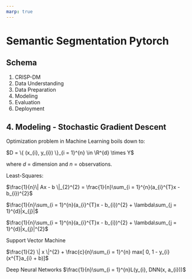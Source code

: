 ```yaml
---
marp: true
---
```


<H1> Semantic Segmentation Pytorch </H1>

## Schema
1. CRISP-DM
2. Data Understanding
3. Data Preparation
4. Modeling
5. Evaluation
6. Deployment

## 4. Modeling - Stochastic Gradient Descent

Optimization problem in Machine Learning boils down to:

$D = \{ (x_{i}, y_{i}) \}_{i = 1}^{n} \in \R^{d} \times Y$

where *d* = dimension and *n* = observations.

Least-Squares:

$\frac{1}{n}\| Ax - b \|_{2}^{2} = \frac{1}{n}\sum_{i = 1}^{n}(a_{i}^{T}x - b_{i})^{2}$

$\frac{1}{n}\sum_{i = 1}^{n}(a_{i}^{T}x - b_{i})^{2} + \lambda\sum_{j = 1}^{d}|x_{j}|$

$\frac{1}{n}\sum_{i = 1}^{n}(a_{i}^{T}x - b_{i})^{2} + \lambda\sum_{j = 1}^{d}|x_{j}|^{2}$



Support Vector Machine

$\frac{1}{2} \| x \|^{2} + \frac{c}{n}\sum_{i = 1}^{n} max[ 0, 1 - y_{i}(x^{T}a_{i} + b)]$

Deep Neural Networks
$\frac{1}{n}\sum_{i = 1}^{n}L(y_{i}, DNN(x, a_{i}))$



